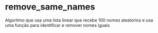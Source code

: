 # remove_same_names
Algoritmo que usa uma lista linear que recebe 100 nomes aleatorios e usa uma função para identificar e remover nomes iguais

